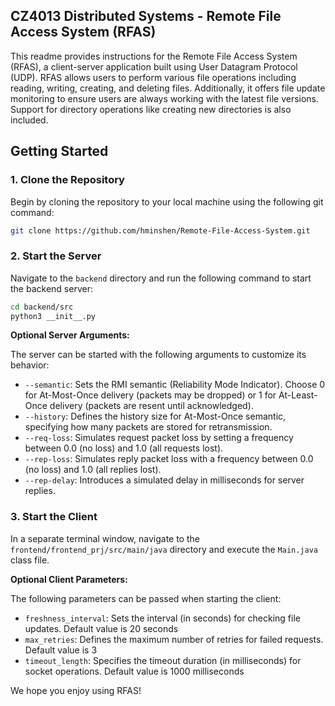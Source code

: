 ## CZ4013 Distributed Systems - Remote File Access System (RFAS)

This readme provides instructions for the Remote File Access System (RFAS), a client-server application built using User Datagram Protocol (UDP). RFAS allows users to perform various file operations including reading, writing, creating, and deleting files. Additionally, it offers file update monitoring to ensure users are always working with the latest file versions. Support for directory operations like creating new directories is also included.

## Getting Started

###  1. Clone the Repository

Begin by cloning the repository to your local machine using the following git command:

```bash
git clone https://github.com/hminshen/Remote-File-Access-System.git
```

### 2. Start the Server

Navigate to the `backend` directory and run the following command to start the backend server:

```bash
cd backend/src
python3 __init__.py
```

**Optional Server Arguments:**

The server can be started with the following arguments to customize its behavior:

* `--semantic`: Sets the RMI semantic (Reliability Mode Indicator). Choose 0 for At-Most-Once delivery (packets may be dropped) or 1 for At-Least-Once delivery (packets are resent until acknowledged).
* `--history`: Defines the history size for At-Most-Once semantic, specifying how many packets are stored for retransmission.
* `--req-loss`: Simulates request packet loss by setting a frequency between 0.0 (no loss) and 1.0 (all requests lost).
* `--rep-loss`: Simulates reply packet loss with a frequency between 0.0 (no loss) and 1.0 (all replies lost).
* `--rep-delay`: Introduces a simulated delay in milliseconds for server replies.

### 3. Start the Client

In a separate terminal window, navigate to the `frontend/frontend_prj/src/main/java` directory and execute the `Main.java` class file.

**Optional Client Parameters:**

The following parameters can be passed when starting the client:

* `freshness_interval`: Sets the interval (in seconds) for checking file updates. Default value is 20 seconds
* `max_retries`: Defines the maximum number of retries for failed requests. Default value is 3
* `timeout_length`: Specifies the timeout duration (in milliseconds) for socket operations. Default value is 1000 milliseconds

We hope you enjoy using RFAS!

